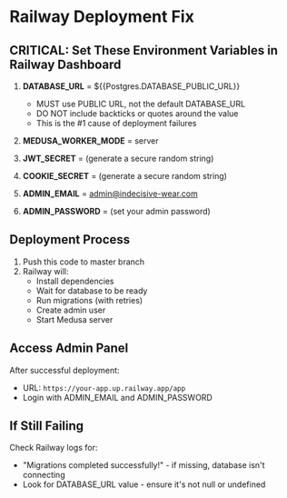 # Railway Deployment Fix

## CRITICAL: Set These Environment Variables in Railway Dashboard

1. **DATABASE_URL** = ${{Postgres.DATABASE_PUBLIC_URL}}
   - MUST use PUBLIC URL, not the default DATABASE_URL
   - DO NOT include backticks or quotes around the value
   - This is the #1 cause of deployment failures

2. **MEDUSA_WORKER_MODE** = server

3. **JWT_SECRET** = (generate a secure random string)

4. **COOKIE_SECRET** = (generate a secure random string)

5. **ADMIN_EMAIL** = admin@indecisive-wear.com

6. **ADMIN_PASSWORD** = (set your admin password)

## Deployment Process

1. Push this code to master branch
2. Railway will:
   - Install dependencies
   - Wait for database to be ready
   - Run migrations (with retries)
   - Create admin user
   - Start Medusa server

## Access Admin Panel

After successful deployment:
- URL: `https://your-app.up.railway.app/app`
- Login with ADMIN_EMAIL and ADMIN_PASSWORD

## If Still Failing

Check Railway logs for:
- "Migrations completed successfully!" - if missing, database isn't connecting
- Look for DATABASE_URL value - ensure it's not null or undefined